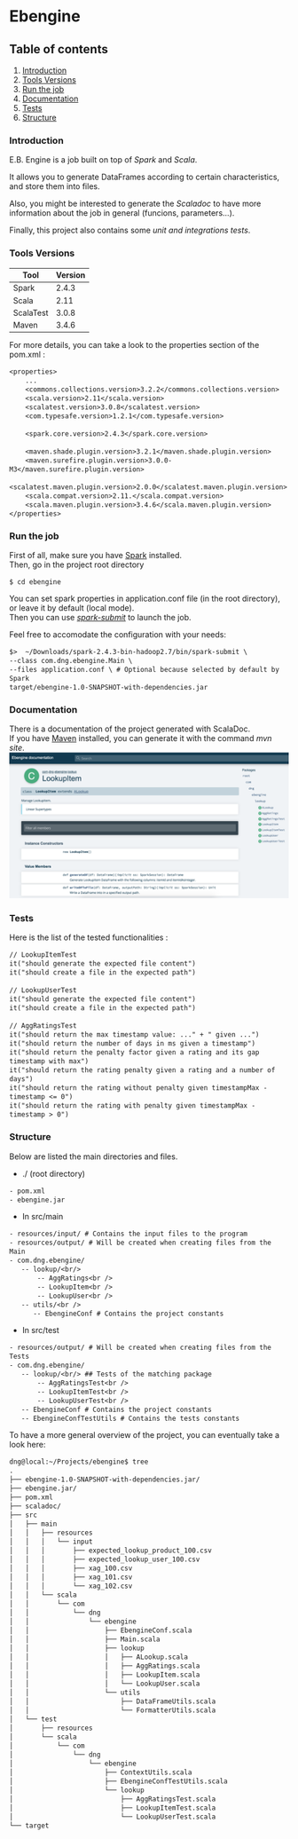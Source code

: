 # Ebengine

## Table of contents

1. [Introduction](#introduction)
2. [Tools Versions](#tools-versions)
3. [Run the job](#run-job)
4. [Documentation](#documentation)
5. [Tests](#tests)
6. [Structure](#structure)

### Introduction
E.B. Engine is a job built on top of *Spark* and *Scala*.

It allows you to generate DataFrames according to certain characteristics, and store them into files.<br />

Also, you might be interested to generate the *Scaladoc* to have more information about the job in general (funcions, parameters...).

Finally, this project also contains some *unit and integrations tests*.

### Tools Versions
|  Tool | Version  |
|---|---|
|  Spark |  2.4.3 |
|  Scala |  2.11 |
|  ScalaTest |  3.0.8  |
|  Maven |  3.4.6     |

For more details, you can take a look to the properties section of the pom.xml :
```
<properties>
	...
	<commons.collections.version>3.2.2</commons.collections.version>
	<scala.version>2.11</scala.version>
	<scalatest.version>3.0.8</scalatest.version>
	<com.typesafe.version>1.2.1</com.typesafe.version>
	
	<spark.core.version>2.4.3</spark.core.version>
	
	<maven.shade.plugin.version>3.2.1</maven.shade.plugin.version>
	<maven.surefire.plugin.version>3.0.0-M3</maven.surefire.plugin.version>
	<scalatest.maven.plugin.version>2.0.0</scalatest.maven.plugin.version>
	<scala.compat.version>2.11.</scala.compat.version>
	<scala.maven.plugin.version>3.4.6</scala.maven.plugin.version>
</properties>
```
### Run the job
First of all, make sure you have [Spark](https://spark.apache.org/docs/latest/index.html) installed.<br />
Then, go in the project root directory
```
$ cd ebengine
```

You can set spark properties in application.conf file (in the root directory), or leave it by default (local mode).<br />
Then you can use [*spark-submit*](https://spark.apache.org/docs/latest/submitting-applications.html) to launch the job.<br />

Feel free to accomodate the configuration with your needs:<br />
```
$>  ~/Downloads/spark-2.4.3-bin-hadoop2.7/bin/spark-submit \
--class com.dng.ebengine.Main \
--files application.conf \ # Optional because selected by default by Spark
target/ebengine-1.0-SNAPSHOT-with-dependencies.jar
```

### Documentation
There is a documentation of the project generated with ScalaDoc.<br />
If you have [Maven](https://maven.apache.org/plugins/maven-site-plugin/) installed, you can generate it with the command *mvn site*.
![alt text](./src/main/resources/img/Ebengine_documentation.png)

### Tests
Here is the list of the tested functionalities :
```
// LookupItemTest
it("should generate the expected file content")
it("should create a file in the expected path")

// LookupUserTest
it("should generate the expected file content")
it("should create a file in the expected path")

// AggRatingsTest
it("should return the max timestamp value: ..." + " given ...")
it("should return the number of days in ms given a timestamp")
it("should return the penalty factor given a rating and its gap timestamp with max")
it("should return the rating penalty given a rating and a number of days")
it("should return the rating without penalty given timestampMax - timestamp <= 0")
it("should return the rating with penalty given timestampMax - timestamp > 0")
```

### Structure
Below are listed the main directories and files.
- ./ (root directory)
```
- pom.xml
- ebengine.jar
```

- In src/main
```
- resources/input/ # Contains the input files to the program
- resources/output/ # Will be created when creating files from the Main
- com.dng.ebengine/
   -- lookup/<br/>
       -- AggRatings<br />
       -- LookupItem<br />
       -- LookupUser<br />
   -- utils/<br />
      -- EbengineConf # Contains the project constants
```
- In src/test
```
- resources/output/ # Will be created when creating files from the Tests
- com.dng.ebengine/
   -- lookup/<br/> ## Tests of the matching package
       -- AggRatingsTest<br />
       -- LookupItemTest<br />
       -- LookupUserTest<br />
   -- EbengineConf # Contains the project constants
   -- EbengineConfTestUtils # Contains the tests constants
```

To have a more general overview of the project, you can eventually take a look here:
```
dng@local:~/Projects/ebengine$ tree
.
├── ebengine-1.0-SNAPSHOT-with-dependencies.jar/
├── ebengine.jar/
├── pom.xml
├── scaladoc/
├── src
│   ├── main 
│   │   ├── resources
│   │   │   └── input
│   │   │       ├── expected_lookup_product_100.csv
│   │   │       ├── expected_lookup_user_100.csv
│   │   │       ├── xag_100.csv
│   │   │       ├── xag_101.csv
│   │   │       └── xag_102.csv
│   │   └── scala
│   │       └── com
│   │           └── dng
│   │               └── ebengine
│   │                   ├── EbengineConf.scala
│   │                   ├── Main.scala
│   │                   ├── lookup 
│   │                   │   ├── ALookup.scala
│   │                   │   ├── AggRatings.scala
│   │                   │   ├── LookupItem.scala
│   │                   │   └── LookupUser.scala
│   │                   └── utils
│   │                       ├── DataFrameUtils.scala
│   │                       └── FormatterUtils.scala
│   └── test
│       ├── resources
│       └── scala
│           └── com
│               └── dng
│                   └── ebengine
│                       ├── ContextUtils.scala
│                       ├── EbengineConfTestUtils.scala
│                       └── lookup
│                           ├── AggRatingsTest.scala
│                           ├── LookupItemTest.scala
│                           └── LookupUserTest.scala
└── target
 ```
 


